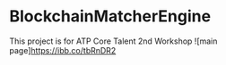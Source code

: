 # BlockchainMatcherEngine
This project is for  ATP Core Talent 2nd Workshop 
![main page]https://ibb.co/tbRnDR2
